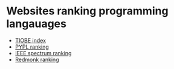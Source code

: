 # Websites ranking programming langauages

- [TIOBE index](https://www.tiobe.com/tiobe-index/)
- [PYPL ranking](https://pypl.github.io/PYPL.html)
- [IEEE spectrum ranking](https://spectrum.ieee.org/top-programming-languages-2022)
- [Redmonk ranking](https://redmonk.com/sogrady/2022/10/20/language-rankings-6-22/)

<br>
<br>
